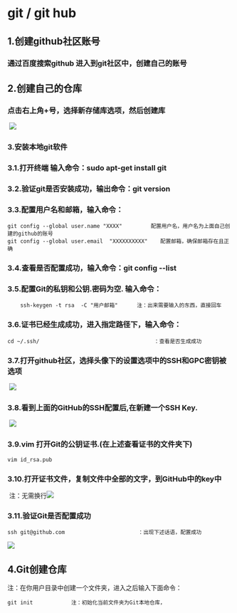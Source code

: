 # git  / git hub

## 1.创建github社区账号

### 	通过百度搜索github 进入到git社区中，创建自己的账号

## 2.创建自己的仓库

### 	点击右上角+号，选择新存储库选项，然后创建库

​	![](/home/diane/图片/git/创建git仓库.png)

### 3.安装本地git软件

### 		3.1.打开终端  输入命令：sudo apt-get install git

### 		3.2.验证git是否安装成功，输出命令：git version

### 		3.3.配置用户名和邮箱，输入命令：	

```
git config --global user.name "XXXX"         配置用户名，用户名为上面自己创建的github的账号
git config --global user.email  "XXXXXXXXXX"    配置邮箱，确保邮箱存在且正确
```

### 		3.4.查看是否配置成功，输入命令：git config --list

### 		3.5.配置Git的私钥和公钥.密码为空.  输入命令：

```
	ssh-keygen -t rsa  -C "用户邮箱"      注：出来需要输入的东西，直接回车
```

### 		3.6.证书已经生成成功，进入指定路径下，输入命令：

```
cd ~/.ssh/                                    ：查看是否生成成功
```

### 		3.7.打开github社区，选择头像下的设置选项中的SSH和GPC密钥被选项

​	![](/home/diane/图片/git/上传密钥.png)

### 		3.8.看到上面的GitHub的SSH配置后,在新建一个SSH Key.

​		![](/home/diane/图片/git/密钥名字及密钥.png)

### 		3.9.vim 打开Git的公钥证书.(在上述查看证书的文件夹下)

```
vim id_rsa.pub         
```

### 		3.10.打开证书文件，复制文件中全部的文字，到GitHub中的key中	

​		注：无需换行![](/home/diane/图片/git/复制证书密钥.png)

### 		3.11.验证Git是否配置成功

```
ssh git@github.com                       ：出现下述话语，配置成功
```

![](/home/diane/图片/git/验证是否配置成功.png)

## 4.Git创建仓库

注：在你用户目录中创建一个文件夹，进入之后输入下面命令：

```
git init            注：初始化当前文件夹为Git本地仓库，
```

